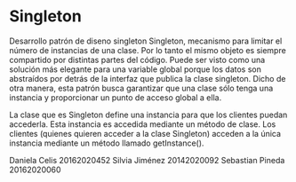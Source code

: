 # Singleton

Desarrollo patrón de diseno singleton Singleton, mecanismo para limitar el número de instancias de una clase. Por lo tanto el mismo objeto es siempre compartido por distintas partes del código. Puede ser visto como una solución más elegante para una variable global porque los datos son abstraídos por detrás de la interfaz que publica la clase singleton. Dicho de otra manera, esta patrón busca garantizar que una clase sólo tenga una instancia y proporcionar un punto de acceso global a ella.

La clase que es Singleton define una instancia para que los clientes puedan accederla. Esta instancia es accedida mediante un método de clase. Los clientes (quienes quieren acceder a la clase Singleton) acceden a la única instancia mediante un método llamado getInstance().

Daniela Celis 20162020452 
Silvia Jiménez 20142020092
Sebastian Pineda 20162020060
